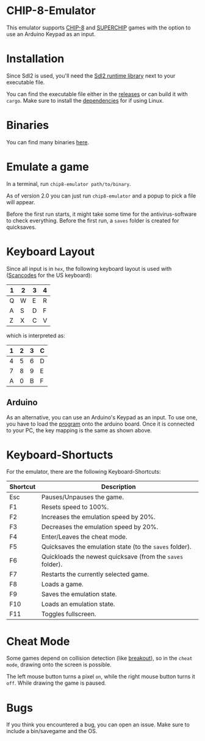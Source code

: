 # CHIP-8-Emulator
This emulator supports [CHIP-8](https://en.wikipedia.org/wiki/CHIP-8) and [SUPERCHIP](https://groups.google.com/g/comp.sys.handhelds/c/sDY9zFb6KUo/m/JcYBK2_yerMJ) games with the option to use an Arduino Keypad as an input.

# Installation
Since Sdl2 is used, you'll need the [Sdl2 runtime library](https://www.libsdl.org/download-2.0.php) next to your executable file.

You can find the executable file either in the [releases](https://github.com/M1ngXU/CHIP-8-Emulator/releases/) or can build it with `cargo`. Make sure to install the [dependencies](https://docs.rs/rfd/latest/rfd/#linux--bsd-backends:~:text=It%20does%20not%20have%20any%20non%2DRust%20build%20dependencies%2C%20however%20it%20requires%20the%20user%20to%20have%20either%20the%20GTK%2C%20GNOME%2C%20or%20KDE%20XDG%20Desktop%20Portal%20backend%20installed%20at%20runtime.) for if using Linux.

# Binaries
You can find many binaries [here](https://github.com/badlogic/chip8/blob/master/roms/).

# Emulate a game
In a terminal, run `chip8-emulator path/to/binary`.

As of version 2.0 you can just run `chip8-emulator` and a popup to pick a file will appear.

Before the first run starts, it might take some time for the antivirus-software to check everything. Before the first run, a `saves` folder is created for quicksaves.

# Keyboard Layout
Since all input is in `hex`, the following keyboard layout is used with ([Scancodes](https://en.wikipedia.org/wiki/Scancode) for the US keyboard):

| 1 | 2 | 3 | 4 |
| --- | --- | --- | --- |
| Q | W | E | R |
| A | S | D | F |
| Z | X | C | V |

which is interpreted as:

| 1 | 2 | 3 | C |
| --- | --- | --- | --- |
| 4 | 5 | 6 | D |
| 7 | 8 | 9 | E |
| A | 0 | B | F |

## Arduino
As an alternative, you can use an Arduino's Keypad as an input. To use one, you have to load the [program](arduino/KeypadProtocol.ino) onto the arduino board. Once it is connected to your PC, the key mapping is the same as shown above.

# Keyboard-Shortucts

For the emulator, there are the following Keyboard-Shortcuts:

| Shortcut | Description |
| --- | --- |
| Esc | Pauses/Unpauses the game. |
| F1 | Resets speed to 100%. |
| F2 | Increases the emulation speed by 20%. |
| F3 | Decreases the emulation speed by 20%. |
| F4 | Enter/Leaves the cheat mode. |
| F5 | Quicksaves the emulation state (to the `saves` folder). |
| F6 | Quickloads the newest quicksave (from the `saves` folder). |
| F7 | Restarts the currently selected game. |
| F8 | Loads a game. |
| F9 | Saves the emulation state. |
| F10 | Loads an emulation state. |
| F11 | Toggles fullscreen. |

# Cheat Mode
Some games depend on collision detection (like [breakout](https://github.com/badlogic/chip8/blob/master/roms/breakout.rom)), so in the `cheat mode`, drawing onto the screen is possible.

The left mouse button turns a pixel `on`, while the right mouse button turns it `off`. While drawing the game is paused.

# Bugs
If you think you encountered a bug, you can open an issue. Make sure to include a bin/savegame and the OS.
